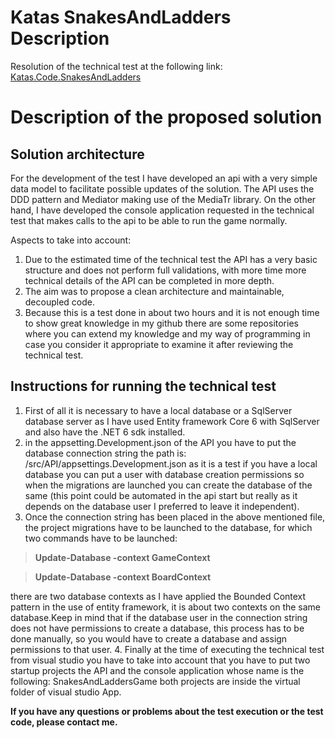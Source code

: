 # Katas SnakesAndLadders Description
Resolution of the technical test at the following link: [Katas.Code.SnakesAndLadders](https://github.com/VoxelGroup/Katas.Code.SnakesAndLadders/ "Katas.Code.SnakesAndLadders")

# Description of the proposed solution

## Solution architecture ##

For the development of the test I have developed an api with a very simple data model to facilitate possible updates of the solution. The API uses the DDD pattern and Mediator making use of the MediaTr library. On the other hand, I have developed the console application requested in the technical test that makes calls to the api to be able to run the game normally.

Aspects to take into account: 


1. Due to the estimated time of the technical test the API has a very basic structure and does not perform full validations, with more time more technical details of the API can be completed in more depth. 
2. The aim was to propose a clean architecture and maintainable, decoupled code.
4. Because this is a test done in about two hours and it is not enough time to show great knowledge in my github there are some repositories where you can extend my knowledge and my way of programming in case you consider it appropriate to examine it after reviewing the technical test.

## Instructions for running the technical test ##

1. First of all it is necessary to have a local database or a SqlServer database server as I have used Entity framework Core 6 with SqlServer and also have the .NET 6 sdk installed.
2. in the appsetting.Development.json of the API you have to put the database connection string the path is: /src/API/appsettings.Development.json as it is a test if you have a local database you can put a user with database creation permissions so when the migrations are launched you can create the database of the same (this point could be automated in the api start but really as it depends on the database user I preferred to leave it independent).
3. Once the connection string has been placed in the above mentioned file, the project migrations have to be launched to the database, for which two commands have to be launched:

>  **Update-Database -context GameContext**



>  **Update-Database -context BoardContext**

there are two database contexts as I have applied the Bounded Context pattern in the use of entity framework, it is about two contexts on the same database.Keep in mind that if the database user in the connection string does not have permissions to create a database, this process has to be done manually, so you would have to create a database and assign permissions to that user.
4. Finally at the time of executing the technical test from visual studio you have to take into account that you have to put two startup projects the API and the console application whose name is the following: SnakesAndLaddersGame both projects are inside the virtual folder of visual studio App.

**If you have any questions or problems about the test execution or the test code, please contact me.**

